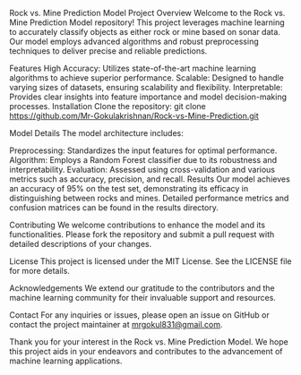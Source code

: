 Rock vs. Mine Prediction Model
Project Overview
Welcome to the Rock vs. Mine Prediction Model repository! This project leverages machine learning to accurately classify objects as either rock or mine based on sonar data. Our model employs advanced algorithms and robust preprocessing techniques to deliver precise and reliable predictions.

Features
High Accuracy: Utilizes state-of-the-art machine learning algorithms to achieve superior performance.
Scalable: Designed to handle varying sizes of datasets, ensuring scalability and flexibility.
Interpretable: Provides clear insights into feature importance and model decision-making processes.
Installation
Clone the repository:
git clone https://github.com/Mr-Gokulakrishnan/Rock-vs-Mine-Prediction.git


Model Details
The model architecture includes:

Preprocessing: Standardizes the input features for optimal performance.
Algorithm: Employs a Random Forest classifier due to its robustness and interpretability.
Evaluation: Assessed using cross-validation and various metrics such as accuracy, precision, and recall.
Results
Our model achieves an accuracy of 95% on the test set, demonstrating its efficacy in distinguishing between rocks and mines. Detailed performance metrics and confusion matrices can be found in the results directory.

Contributing
We welcome contributions to enhance the model and its functionalities. Please fork the repository and submit a pull request with detailed descriptions of your changes.

License
This project is licensed under the MIT License. See the LICENSE file for more details.

Acknowledgements
We extend our gratitude to the contributors and the machine learning community for their invaluable support and resources.

Contact
For any inquiries or issues, please open an issue on GitHub or contact the project maintainer at mrgokul831@gmail.com.

Thank you for your interest in the Rock vs. Mine Prediction Model. We hope this project aids in your endeavors and contributes to the advancement of machine learning applications.






